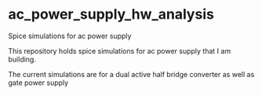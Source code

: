 # ac_power_supply_hw_analysis
Spice simulations for ac power supply

This repository holds spice simulations for ac power supply that I am building.

The current simulations are for a dual active half bridge converter as well as gate power supply
